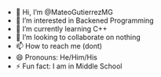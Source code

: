 - 👋 Hi, I’m @MateoGutierrezMG
- 👀 I’m interested in Backened Programming
- 🌱 I’m currently learning C++
- 💞️ I’m looking to collaborate on nothing
- 📫 How to reach me (dont)
- 😄 Pronouns: He/Him/His
- ⚡ Fun fact: I am in Middle School

<!---
MateoGutierrezMG/MateoGutierrezMG is a ✨ special ✨ repository because its `README.md` (this file) appears on your GitHub profile.
You can click the Preview link to take a look at your changes.
--->
